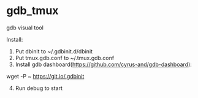 # gdb_tmux
gdb visual tool

Install:
1. Put dbinit to ~/.gdbinit.d/dbinit
2. Put tmux.gdb.conf to ~/.tmux.gdb.conf
3. Install gdb dashboard(https://github.com/cyrus-and/gdb-dashboard):

wget -P ~ https://git.io/.gdbinit

4. Run debug to start
